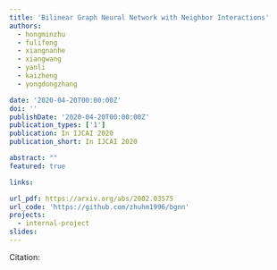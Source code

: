 ```yaml
---
title: 'Bilinear Graph Neural Network with Neighbor Interactions'
authors:
  - hongminzhu
  - fulifeng
  - xiangnanhe
  - xiangwang
  - yanli
  - kaizheng
  - yongdongzhang

date: '2020-04-20T00:00:00Z'
doi: ''
publishDate: '2020-04-20T00:00:00Z'
publication_types: ['1']
publication: In IJCAI 2020 
publication_short: In IJCAI 2020 

abstract: ""
featured: true

links:

url_pdf: https://arxiv.org/abs/2002.03575
url_code: 'https://github.com/zhuhm1996/bgnn'
projects:
  - internal-project
slides:
---
```




Citation:
